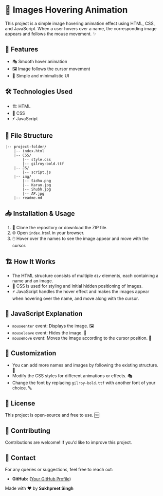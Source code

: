 # 🎨 Images Hovering Animation

This project is a simple image hovering animation effect using HTML, CSS, and JavaScript. When a user hovers over a name, the corresponding image appears and follows the mouse movement. ✨

## 🚀 Features
- 🎭 Smooth hover animation
- 🖼️ Image follows the cursor movement
- 🎨 Simple and minimalistic UI

## 🛠️ Technologies Used
- 🏗️ HTML
- 🎨 CSS
- ⚡ JavaScript

## 📁 File Structure
```
|-- project-folder/
    |-- index.html
    |-- CSS/
        |-- style.css
        |-- gilroy-bold.ttf
    |-- JS/
        |-- script.js
    |-- img/
        |-- Sidhu.png
        |-- Karan.jpg
        |-- Shubh.jpg
        |-- AP.jpg
    |-- readme.md
```

## 📥 Installation & Usage
1. 📂 Clone the repository or download the ZIP file.
2. 🌐 Open `index.html` in your browser.
3. 🖱️ Hover over the names to see the image appear and move with the cursor.

## 🏗️ How It Works
- The HTML structure consists of multiple `div` elements, each containing a name and an image.
- 🎨 CSS is used for styling and initial hidden positioning of images.
- ⚡ JavaScript handles the hover effect and makes the images appear when hovering over the name, and move along with the cursor.

## 📝 JavaScript Explanation
- `mouseenter` event: Displays the image. 🖼️
- `mouseleave` event: Hides the image. 🔄
- `mousemove` event: Moves the image according to the cursor position. 🎯

## 🎨 Customization
- You can add more names and images by following the existing structure. 📌
- Modify the CSS styles for different animations or effects. 🎭
- Change the font by replacing `gilroy-bold.ttf` with another font of your choice. 🔤

## 📜 License
This project is open-source and free to use. 🆓

## 🤝 Contributing
Contributions are welcome! If you'd like to improve this project.

## 📧 Contact
For any queries or suggestions, feel free to reach out:

- **GitHub:** ([Your GitHub Profile](https://github.com/sukh8661/))

Made with ❤️ by **Sukhpreet Singh**
